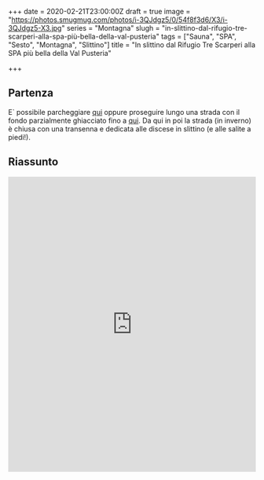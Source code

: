 +++
date = 2020-02-21T23:00:00Z
draft = true
image = "https://photos.smugmug.com/photos/i-3QJdgz5/0/54f8f3d6/X3/i-3QJdgz5-X3.jpg"
series = "Montagna"
slugh = "in-slittino-dal-rifugio-tre-scarperi-alla-spa-più-bella-della-val-pusteria"
tags = ["Sauna", "SPA", "Sesto", "Montagna", "Slittino"]
title = "In slittino dal Rifugio Tre Scarperi alla SPA più bella della Val Pusteria"

+++
## Partenza

E\` possibile parcheggiare [qui](https://goo.gl/maps/7VW3TH4otornwKqZA) oppure proseguire lungo una strada con il fondo parzialmente ghiacciato fino a [qui](https://goo.gl/maps/dyjZEhSVhP2YoGgd6). Da qui in poi la strada (in inverno) è chiusa con una transenna e dedicata alle discese in slittino (e alle salite a piedi!).



## Riassunto 

<iframe src="https://www.komoot.com/tour/114571639/embed?profile=1" width="100%" height="600" frameborder="0" scrolling="no"></iframe>
